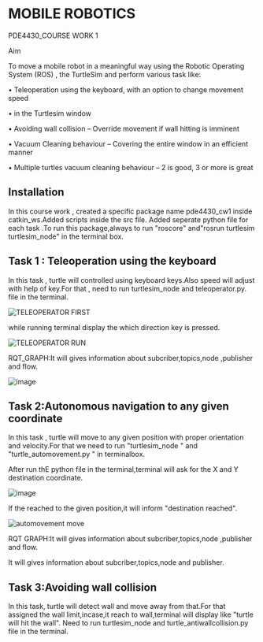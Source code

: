 
#           MOBILE ROBOTICS

PDE4430_COURSE WORK 1

Aim

   To move a mobile robot in a meaningful way using the
Robotic Operating System (ROS) , the TurtleSim and perform various task like:

 • Teleoperation using the keyboard, with an option to
change movement speed

•  in the
Turtlesim window

• Avoiding wall collision – Override movement if wall
hitting is imminent

• Vacuum Cleaning behaviour – Covering the entire window
in an efficient manner

• Multiple turtles vacuum cleaning behaviour – 2 is good, 3
or more is great



## Installation

In this course work , created a specific package name pde4430_cw1 inside catkin_ws.Added scripts inside the src file.
Added seperate python file for each task .To run this package,always to run  "roscore" and"rosrun turtlesim turtlesim_node" in the terminal box.




## Task 1 :  Teleoperation using the keyboard

   In this task , turtle will controlled using keyboard keys.Also speed will adjust with help of key.For that , need to run turtlesim_node and teleoperator.py. file in the terminal.
   
   
   ![TELEOPERATOR FIRST](https://user-images.githubusercontent.com/117764288/204133640-c1533317-d4c2-4e63-b903-853f7697c12a.JPG)

   

   while running terminal display the which direction key is pressed.
   
   
   ![TELEOPERATOR RUN](https://user-images.githubusercontent.com/117764288/204133824-833a06f9-ba11-4ba0-a3e9-974ef2b82e82.JPG)
   
   
   
   RQT_GRAPH:It will gives information about subcriber,topics,node ,publisher and flow. 
   
   
   
   
   ![image](https://user-images.githubusercontent.com/117764288/204134098-2b1afbf3-4041-4802-aba2-65fbe8fb00a8.png)


   

   

## Task 2:Autonomous navigation to any given coordinate

In this task , turtle will move to any given position with proper orientation and velocity.For that we need to run  "turtlesim_node " and "turtle_automovement.py " in terminalbox.

After run thE python file in the terminal,terminal will ask for the X and Y destination coordinate.


![image](https://user-images.githubusercontent.com/117764288/204134510-b7a233b2-042e-4745-9986-205b984302d0.png)



If the reached to the given position,it will inform "destination reached".



![automovement move](https://user-images.githubusercontent.com/117764288/204134626-6aef58f3-ba5e-403e-933a-507c82272c51.JPG)


RQT GRAPH:It will gives information about subcriber,topics,node ,publisher and flow.


It will gives information about subcriber,topics,node and publisher.



## Task 3:Avoiding wall collision

In this task, turtle will detect wall and move away from that.For that assigned the wall limit,incase,it reach to wall,terminal will display like "turtle will hit the wall".
Need to run turtlesim_node and turtle_antiwallcollision.py file in the terminal.

